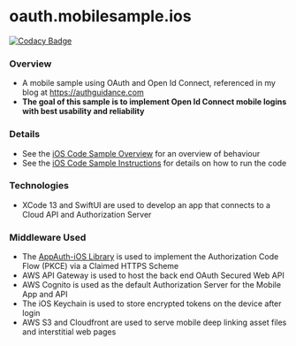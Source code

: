 # oauth.mobilesample.ios

[![Codacy Badge](https://app.codacy.com/project/badge/Grade/f7629f3989ab40a199043f1d84dd8fb5)](https://www.codacy.com/gh/gary-archer/oauth.mobilesample.ios/dashboard?utm_source=github.com&amp;utm_medium=referral&amp;utm_content=gary-archer/oauth.mobilesample.ios&amp;utm_campaign=Badge_Grade)

### Overview

* A mobile sample using OAuth and Open Id Connect, referenced in my blog at https://authguidance.com
* **The goal of this sample is to implement Open Id Connect mobile logins with best usability and reliability**

### Details

* See the [iOS Code Sample Overview](https://authguidance.com/2020/02/22/ios-code-sample-overview/) for an overview of behaviour
* See the [iOS Code Sample Instructions](https://authguidance.com/2020/02/22/how-to-run-the-ios-code-sample/) for details on how to run the code

### Technologies

* XCode 13 and SwiftUI are used to develop an app that connects to a Cloud API and Authorization Server

### Middleware Used

* The [AppAuth-iOS Library](https://github.com/openid/AppAuth-iOS) is used to implement the Authorization Code Flow (PKCE) via a Claimed HTTPS Scheme
* AWS API Gateway is used to host the back end OAuth Secured Web API
* AWS Cognito is used as the default Authorization Server for the Mobile App and API
* The iOS Keychain is used to store encrypted tokens on the device after login
* AWS S3 and Cloudfront are used to serve mobile deep linking asset files and interstitial web pages
